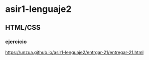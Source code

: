 # asir1-lenguaje2


## HTML/CSS


### ejercicio

https://unzua.github.io/asir1-lenguaje2/entrgar-21/entregar-21.html
